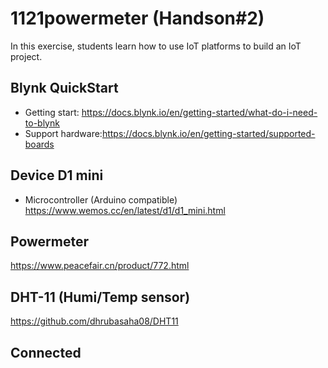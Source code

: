# 1121powermeter (Handson#2)
In this exercise, students learn how to use IoT platforms to build an IoT project. 
## Blynk QuickStart  
- Getting start: https://docs.blynk.io/en/getting-started/what-do-i-need-to-blynk
- Support hardware:https://docs.blynk.io/en/getting-started/supported-boards
## Device D1 mini
- Microcontroller (Arduino compatible)
https://www.wemos.cc/en/latest/d1/d1_mini.html
## Powermeter
https://www.peacefair.cn/product/772.html
## DHT-11 (Humi/Temp sensor)
https://github.com/dhrubasaha08/DHT11
## Connected
